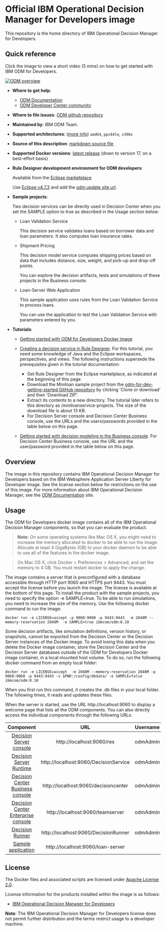 # Official IBM Operational Decision Manager for Developers image

This repository is the home directory of IBM Operational Decision Manager for Developers.

## Quick reference

Click the image to view a short video (5 mins) on how to get started with IBM ODM for Developers.

[![ODM overview](http://img.youtube.com/vi/ccdFtyy34x8/0.jpg)](http://www.youtube.com/watch?feature=player_embedded&v=ccdFtyy34x8)

* **Where to get help**:

  * [ODM Documentation](https://www.ibm.com/support/knowledgecenter/SSQP76_8.10.x/com.ibm.odm.distrib.overview/topics/tpc_dmov_intro_intro.html)
  * [ODM Developer Center community](https://developer.ibm.com/odm/)

* **Where to file issues**: [ODM github repository](https://github.com/ODMDev/odm-ondocker/issues)

* **Maintained by**: IBM ODM Team.

* **Supported architectures**: ([more info](https://github.com/docker-library/official-images#architectures-other-than-amd64))
 `amd64`, `ppc64le`, `s390x`
* **Source of this description**: [markdown source file](https://github.com/ODMDev/odm-ondocker/tree/master/standalone/dockerhub)

* **Supported Docker versions**: [latest release](https://github.com/docker/docker-ce/releases/latest) (down to version 17, on a best-effort basis)

* **Rule Designer development environment for ODM developers**:

  Available from the [Eclipse marketplace](https://marketplace.eclipse.org/content/ibm-operational-decision-manager-developers-v-8104-rule-designer)

  Use [Eclipse v4.7.3](http://www.eclipse.org/downloads/packages/release/oxygen/3a) and add the [odm update site url](https://github.com/ODMDev/ruledesigner/tree/8.10.4/p2).

* **Sample projects**:

  Two decision services can be directly used in Decision Center when you set the SAMPLE option to true as described in the Usage section below:

  * Loan Validation Service

      This decision service validates loans based on borrower data and loan parameters. It also computes loan insurance rates.

  * Shipment Pricing

      This decision model service computes shipping prices based on data that includes distance, size, weight, and pick-up and drop-off points.

      You can explore the decision artifacts, tests and simulations of these projects in the Business console.

  * Loan-Server Web Application

      This sample application uses rules from the Loan Validation Service to process loans.

      You can use the application to test the Loan Validation Service with parameters entered by you.


* **Tutorials**:

  * [Getting started with ODM for Developers Docker image](https://github.com/ODMDev/odm-for-dev-getting-started)

  * [Creating a decision service in Rule Designer](https://www.ibm.com/support/knowledgecenter/en/SS7J8H/com.ibm.odm.cloud.tutorials/tut_cloud_ds_topics/odm_cloud_dservice_tut.html). For this tutorial, you need some knowledge of Java and the Eclipse workspaces, perspectives, and views. The following instructions supersede the prerequisites given in the tutorial documentation:

    * Get Rule Designer from the Eclipse marketplace, as indicated at the beginning of this page.
    * Download the Miniloan sample project from the [odm-for-dev-getting-started GitHub repository](https://github.com/ODMDev/odm-for-dev-getting-started) by clicking 'Clone or download' and then 'Download ZIP'.
    * Extract its contents to a new directory. The tutorial later refers to this directory as <InstallDir>/miniloanservice-projects. The size of the download file is about 13 KB.
    * For Decision Server console and Decision Center Business console, use the URLs and the users/passwords provided in the table below on this page.

  * [Getting started with decision modeling in the Business console](https://www.ibm.com/support/knowledgecenter/en/SSQP76_8.10.x/com.ibm.odm.dcenter.tutorials/tutorials_topics/odm_dc_mod_int.html). For Decision Center Business console, use the URL and the user/password provided in the table below on this page.


## Overview

The image in this repository contains IBM Operational Decision Manager for Developers based on the IBM Websphere Application Server Liberty for Developer image. See the license section below for restrictions on the use of this image. For more information about IBM Operational Decision Manager, see the [ODM Documentation](https://www.ibm.com/support/knowledgecenter/en/SSQP76_8.10.x/com.ibm.odm.distrib.overview/topics/tpc_dmov_intro_intro.html) site.


## Usage

The ODM for Developers docker image contains all of the IBM Operational Decision Manager components, so that you can evaluate the product.

> **Note**: On some operating systems like Mac OS X, you might need to increase the memory allocated to docker to be able to run the image. Allocate at least 4 GigaBytes (GB) to your docker daemon to be able to use all of the features in the docker image.

> On Mac OS X, click Docker > Preferences > Advanced, and set the memory to 4 GB. You must restart docker to apply the change.

The image contains a server that is preconfigured with a database accessible through HTTP port 9060 and HTTPS port 9443.
You must accept the license before you launch the image. The license is available at the bottom of this page.
To install the product with the sample projects, you need to specify the option -e SAMPLE=true. To be able to run simulations, you need to increase the size of the memory. Use the following docker command to run the image:

```console
docker run -e LICENSE=accept -p 9060:9060 -p 9443:9443  -m 2048M --memory-reservation 2048M  -e SAMPLE=true ibmcom/odm:8.10
```

Some decision artifacts, like simulation definitions, version history, or snapshots, cannot be exported from the Decision Center or the Decision Server instances of the Docker image. To avoid losing this data when you delete the Docker image container, store the Decision Center and the Decision Server databases outside of the ODM for Developers Docker image container, in a local mounted host volume. To do so, run the following docker command from an empty local folder:

 ```console
docker run -e LICENSE=accept  -m 2048M --memory-reservation 2048M -p 9060:9060 -p 9443:9443 -v $PWD:/config/dbdata/ -e SAMPLE=false  ibmcom/odm:8.10
```
When you first run this command, it creates the .db files in your local folder. The following times, it reads and updates these files.

When the server is started, use the URL http://localhost:9060 to display a welcome page that lists all the ODM components. You can also directly access the individual components through the following URLs:

|Component|URL|Username|Password|
|:-----:|:-----:|:-----:|:-----:|
| [Decision Server console](http://localhost:9060/res) | http://localhost:9060/res |odmAdmin|odmAdmin|
| [Decision Server Runtime](http://localhost:9060/DecisionService) | http://localhost:9060/DecisionService |odmAdmin|odmAdmin|
| [Decision Center Business console]( http://localhost:9060/decisioncenter) | http://localhost:9060/decisioncenter |odmAdmin|odmAdmin|
| [Decision Center Enterprise console]( http://localhost:9060/teamserver) | http://localhost:9060/teamserver |odmAdmin|odmAdmin|
| [Decision Runner]( http://localhost:9060/DecisionRunner) | http://localhost:9060/DecisionRunner |odmAdmin|odmAdmin|
| [Sample application]( http://localhost:9060/loan-server) | http://localhost:9060/loan-server  | | |


## License

The Docker files and associated scripts are licensed under [Apache License 2.0](http://www.apache.org/licenses/LICENSE-2.0.html).

License information for the products installed within the image is as follows:
- [IBM Operational Decision Manager for Developers](https://raw.githubusercontent.com/ODMDev/odm-ondocker/master/standalone/licenses/Lic_en.txt)

**Note**: The IBM Operational Decision Manager for Developers license does not permit further distribution and the terms restrict usage to a developer machine.
